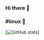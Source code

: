 ### Hi there 👋
### #linux 🐧

[![GitHub stats](https://github-readme-stats.vercel.app/api?username=lsdevcloud&show_icons=true&theme=tokyonight)]
